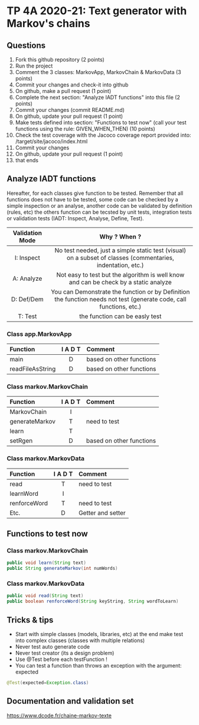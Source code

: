 # TP 4A 2020-21: Text generator with Markov's chains

## Questions
1. Fork this github repository  (2 points)
2. Run the project
3. Comment the 3 classes: MarkovApp, MarkovChain & MarkovData (3 points)
4. Commit your changes and check-it into github
5. On github, make a pull request (1 point)
6. Complete the next section: "Analyze IADT functions" into this file (2 points)
7. Commit your changes (commit README.md)
8. On github, update your pull request (1 point)
9. Make tests defined into section: "Functions to test now" (call your test functions using the rule: GIVEN_WHEN_THEN) (10 points)
10. Check the test coverage with the Jacoco coverage report provided into: /target/site/jacoco/index.html
11. Commit your changes
12. On github, update your pull request (1 point)
13. that ends

## Analyze IADT functions
Hereafter, for each classes give function to be tested. Remember that all functions does not have to be tested, some code can be checked by a simple inspection or an analyse, another code can be validated by definition (rules, etc) the others function can be tecsted by unit tests, integration tests or validation tests (IADT: Inspect, Analyse, Define, Test).

| Validation Mode |   Why ? When ?  |
| :-------------: | :-------------: |
| I: Inspect | No test needed, just a simple static test (visual) on a subset of classes (commentaries, indentation, etc.) |
| A: Analyze | Not easy to test but the algorithm is well know and can be check by a static analyze |
| D: Def/Dem | You can Demonstrate the function or by Definition the function needs not test (generate code, call functions, etc.)|
| T: Test | the function can be easly test |

### Class app.MarkovApp

| Function      |     I A D T     |        Comment |
| :------------ | :-------------: | :------------- |
| main | D | based on other functions  | 
| readFileAsString | D | based on other functions | 

### Class markov.MarkovChain

| Function      |     I A D T     |        Comment |
| :------------ | :-------------: | :------------- |
| MarkovChain  | I |  |
| generateMarkov  | T | need to test |
| learn  | T |  |
| setRgen  | D | based on other functions |

### Class markov.MarkovData

| Function      |     I A D T     |        Comment |
| :------------ | :-------------: | :------------- |
| read  | T | need to test |
| learnWord  | I |  |
| renforceWord  | T | need to test |
| Etc.  | D | Getter and setter |

## Functions to test now

### Class markov.MarkovChain

```Java
public void learn(String text)
public String generateMarkov(int numWords)
```

### Class markov.MarkovData

```Java
public void read(String text)
public boolean renforceWord(String keyString, String wordToLearn)
```

## Tricks & tips

- Start with simple classes (models, libraries, etc) at the end make test into complex classes (classes with multiple relations)
- Never test auto generate code
- Never test creator (its a design problem)
- Use @Test before each testFunction !
- You can test a function than throws an exception with the argument: expected
```Java
@Test(expected=Exception.class)
```

## Documentation and validation set
https://www.dcode.fr/chaine-markov-texte
